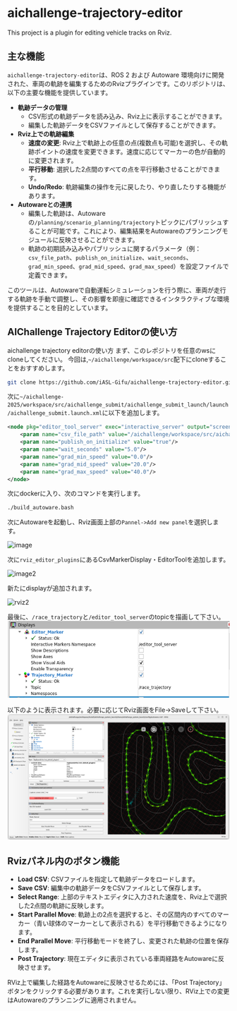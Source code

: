 # aichallenge-trajectory-editor
This project is a plugin for editing vehicle tracks on Rviz.
## 主な機能
`aichallenge-trajectory-editor`は、ROS 2 および Autoware 環境向けに開発された、車両の軌跡を編集するためのRvizプラグインです。このリポジトリは、以下の主要な機能を提供しています。

* **軌跡データの管理**
    * CSV形式の軌跡データを読み込み、Rviz上に表示することができます。
    * 編集した軌跡データをCSVファイルとして保存することができます。
* **Rviz上での軌跡編集**
    * **速度の変更**: Rviz上で軌跡上の任意の点(複数点も可能)を選択し、その軌跡ポイントの速度を変更できます。速度に応じてマーカーの色が自動的に変更されます。
    * **平行移動**: 選択した2点間のすべての点を平行移動させることができます。
    * **Undo/Redo**: 軌跡編集の操作を元に戻したり、やり直したりする機能があります。
* **Autowareとの連携**
    * 編集した軌跡は、Autowareの`/planning/scenario_planning/trajectory`トピックにパブリッシュすることが可能です。これにより、編集結果をAutowareのプランニングモジュールに反映させることができます。
    * 軌跡の初期読み込みやパブリッシュに関するパラメータ（例：`csv_file_path`、`publish_on_initialize`、`wait_seconds`、`grad_min_speed`、`grad_mid_speed`、`grad_max_speed`）を設定ファイルで定義できます。

このツールは、Autowareで自動運転シミュレーションを行う際に、車両が走行する軌跡を手動で調整し、その影響を即座に確認できるインタラクティブな環境を提供することを目的としています。
## AIChallenge Trajectory Editorの使い方
aichallenge trajectory editorの使い方
まず、このレポジトリを任意のwsにcloneしてください。
今回は,`~/aichallenge/workspace/src`配下にcloneすることをおすすめします。
```bash
git clone https://github.com/iASL-Gifu/aichallenge-trajectory-editor.git
```

次に`~/aichallenge-2025/workspace/src/aichallenge_submit/aichallenge_submit_launch/launch/aichallenge_submit.launch.xml`に以下を追加します。

```xml
<node pkg="editor_tool_server" exec="interactive_server" output="screen" name="editor_tool_server">
    <param name="csv_file_path" value="/aichallenge/workspace/src/aichallenge-trajectory-editor/csv/centerline_15km.csv"/>
    <param name="publish_on_initialize" value="true"/>
    <param name="wait_seconds" value="5.0"/>
    <param name="grad_min_speed" value="0.0"/>
    <param name="grad_mid_speed" value="20.0"/>
    <param name="grad_max_speed" value="40.0"/>
</node>
```
次にdockerに入り、次のコマンドを実行します。
```bash
./build_autoware.bash
```

次にAutowareを起動し、Rviz画面上部の`Pannel->Add new panel`を選択します。

![image](./asset/panel.png)

次に`rviz_editor_plugins`にあるCsvMarkerDisplay・EditorToolを追加します。

![image2](./asset/newpanel.png)

新たにdisplayが追加されます。

![rviz2](./asset/rviz2.png)

最後に、`/race_trajectory`と`/editor_tool_server`のtopicを描画して下さい。
![topics](./asset/topics.png)

以下のように表示されます。必要に応じてRviz画面をFile→Saveして下さい。
![rviz2](./asset/rviz.png)



## Rvizパネル内のボタン機能

* **Load CSV**: CSVファイルを指定して軌跡データをロードします。
* **Save CSV**: 編集中の軌跡データをCSVファイルとして保存します。
* **Select Range**: 上部のテキストエディタに入力された速度を、Rviz上で選択した2点間の軌跡に反映します。
* **Start Parallel Move**: 軌跡上の2点を選択すると、その区間内のすべてのマーカー（青い球体のマーカーとして表示される）を平行移動できるようになります。
* **End Parallel Move**: 平行移動モードを終了し、変更された軌跡の位置を保存します。
* **Post Trajectory**: 現在エディタに表示されている車両経路をAutowareに反映させます。

RViz上で編集した経路をAutowareに反映させるためには、「Post Trajectory」ボタンをクリックする必要があります。これを実行しない限り、RViz上での変更はAutowareのプランニングに適用されません。